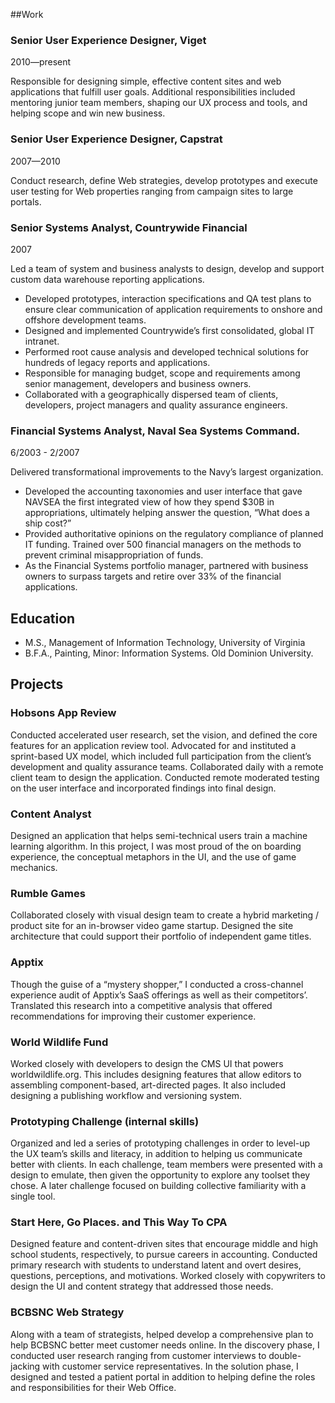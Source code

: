 
##Work

### Senior User Experience Designer, Viget

2010—present

Responsible for designing simple, effective content sites and web applications that fulfill user goals. Additional responsibilities included mentoring junior team members, shaping our UX process and tools, and helping scope and win new business.

### Senior User Experience Designer, Capstrat

2007—2010

Conduct research, define Web strategies, develop prototypes and execute user testing for Web properties ranging from campaign sites to large portals.

### Senior Systems Analyst, Countrywide Financial

2007

Led a team of system and business analysts to design, develop and support custom data warehouse reporting applications.

* Developed prototypes, interaction specifications and QA test plans to ensure clear communication of application requirements to onshore and offshore development teams.
* Designed and implemented Countrywide’s first consolidated, global IT intranet.
* Performed root cause analysis and developed technical solutions for hundreds of legacy reports and applications.
* Responsible for managing budget, scope and requirements among senior management, developers and business owners.
* Collaborated with a geographically dispersed team of clients, developers, project managers and quality assurance engineers.

### Financial Systems Analyst, Naval Sea Systems Command.

6/2003 - 2/2007

Delivered transformational improvements to the Navy’s largest organization.

* Developed the accounting taxonomies and user interface that gave NAVSEA the first integrated view of how they spend $30B in appropriations, ultimately helping answer the question, “What does a ship cost?”
* Provided authoritative opinions on the regulatory compliance of planned IT funding. Trained over 500 financial managers on the methods to prevent criminal misappropriation of funds.
* As the Financial Systems portfolio manager, partnered with business owners to surpass targets and retire over 33% of the financial applications.

## Education

* M.S., Management of Information Technology, University of Virginia
* B.F.A., Painting, Minor: Information Systems. Old Dominion University.

## Projects

### Hobsons App Review

Conducted accelerated user research, set the vision, and defined the core features for an application review tool. Advocated for and instituted a sprint-based UX model, which included full participation from the client’s development and quality assurance teams. Collaborated daily with a remote client team to design the application. Conducted remote moderated testing on the user interface and incorporated findings into final design.

### Content Analyst

Designed an application that helps semi-technical users train a machine learning algorithm. In this project, I was most proud of the on boarding experience, the conceptual metaphors in the UI, and the use of game mechanics.

### Rumble Games

Collaborated closely with visual design team to create a hybrid marketing / product site for an in-browser video game startup. Designed the site architecture that could support their portfolio of independent game titles.

### Apptix

Though the guise of a “mystery shopper,” I conducted a cross-channel experience audit of Apptix’s SaaS offerings as well as their competitors’. Translated this research into a competitive analysis that offered recommendations for improving their customer experience.

### World Wildlife Fund

Worked closely with developers to design the CMS UI that powers worldwildlife.org. This includes designing features that allow editors to assembling component-based, art-directed pages. It also included designing a publishing workflow and versioning system.

### Prototyping Challenge (internal skills)

Organized and led a series of prototyping challenges in order to level-up the UX team’s skills and literacy, in addition to helping us communicate better with clients. In each challenge, team members were presented with a design to emulate, then given the opportunity to explore any toolset they chose. A later challenge focused on building collective familiarity with a single tool.

### Start Here, Go Places. and This Way To CPA

Designed feature and content-driven sites that encourage middle and high school students, respectively, to pursue careers in accounting. Conducted primary research with students to understand latent and overt desires, questions, perceptions, and motivations. Worked closely with copywriters to design the UI and content strategy that addressed those needs.

### BCBSNC Web Strategy

Along with a team of strategists, helped develop a comprehensive plan to help BCBSNC better meet customer needs online. In the discovery phase, I conducted user research ranging from customer interviews to double-jacking with customer service representatives. In the solution phase, I designed and tested a patient portal in addition to helping define the roles and responsibilities for their Web Office.